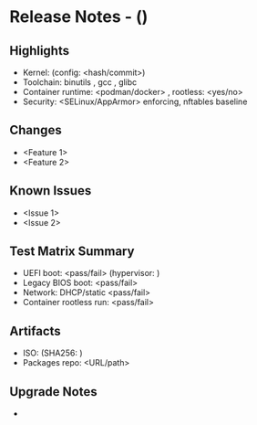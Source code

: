 # Release Notes - <Your Distro Name> <version> (<date>)

## Highlights

- Kernel: <version> (config: <hash/commit>)
- Toolchain: binutils <v>, gcc <v>, glibc <v>
- Container runtime: <podman/docker> <v>, rootless: <yes/no>
- Security: <SELinux/AppArmor> enforcing, nftables baseline

## Changes

- <Feature 1>
- <Feature 2>

## Known Issues

- <Issue 1>
- <Issue 2>

## Test Matrix Summary

- UEFI boot: <pass/fail> (hypervisor: <name>)
- Legacy BIOS boot: <pass/fail>
- Network: DHCP/static <pass/fail>
- Container rootless run: <pass/fail>

## Artifacts

- ISO: <filename> (SHA256: <hash>)
- Packages repo: <URL/path>

## Upgrade Notes

- <Breaking change or migration step>
